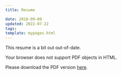 ```yaml
---
title: Resume

date: 2018-09-09
updated: 2022-07-22
tags:
template: mypages.html
---
```


This resume is a bit out out-of-date.

<object id='pdf' data='pdf/resume2022-sep.pdf' type='application/pdf' class='pdf-viewer'>
  Your browser does not support PDF objects in HTML.<br>
</object>

<script>
  window.onresize = function() {
    document.getElementById('pdf').style.height =
      window.innerHeight - document.getElementById('pdf').offsetTop- 16 + 'px';
  };
  window.onload = window.onresize;
</script>
<!-- Copyright (c) 2016 Saswat Padhi, The MIT License (MIT).-->

Please download the PDF version [here](pdf/resume2022-sep.pdf).

